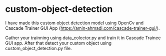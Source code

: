 # custom-object-detection

I have made this custom object detection model using OpenCv and Cascade Trainer GUI App (https://amin-ahmadi.com/cascade-trainer-gui/).

Gather your trainning using data_colector.py and train it in Cascade Trainee GUI app. After that detect your custom object using custom_object_detection.py file.
